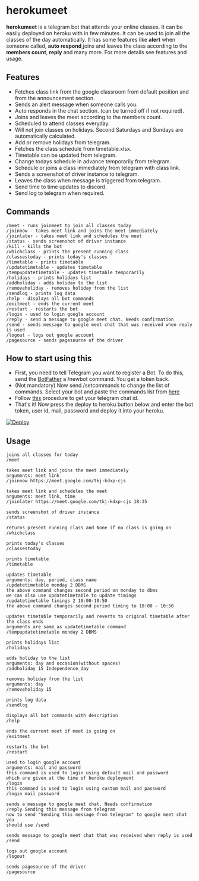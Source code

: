 # herokumeet
**herokumeet** is a telegram bot that attends your online classes. It can be easily deployed on heroku with in few minutes. It can be used to join all the classes of the day automatically. It has some features like **alert** when someone called, **auto respond**,joins and leaves the class according to the **members count**, **reply** and many more. For more details see features and usage.


## Features

- Fetches class link from the google classroom from default position and from the announcement section.
- Sends an alert message when someone calls you.
- Auto responds in the chat section. (can be turned off if not required).
- Joins and leaves the meet according to the members count.
- Scheduled to attend classes everyday. 
- Will not join classes on holidays. Second Saturdays and Sundays are automatically calculated.
- Add or remove holidays from telegram.
- Fetches the class schedule from timetable.xlsx.
- Timetable can be updated from telegram.
- Change todays schedule in advance temporarily from telegram.
- Schedule or joins a class immediately from telegram with class link.
- Sends a screenshot of driver instance to telegram.
- Leaves the class when message is triggered from telegram.
- Send time to time updates to discord.
- Send log to telegram when required.

## Commands

```
/meet - runs joinmeet to join all classes today
/joinnow - takes meet link and joins the meet immediately
/joinlater - takes meet link and schedules the meet
/status - sends screenshot of driver instance
/kill - kills the bot
/whichclass - prints the present running class
/classestoday - prints today's classes
/timetable - prints timetable
/updatetimetable - updates timetable
/tempupdatetimetable - updates timetable temporarily
/holidays - prints holidays list
/addholiday - adds holiday to the list
/removeholiday - removes holiday from the list
/sendlog - prints log data
/help - displays all bot commands
/exitmeet - ends the current meet
/restart - restarts the bot 
/login - used to login google account
/reply - send a message to google meet chat. Needs confirmation 
/send - sends message to google meet chat that was received when reply is used
/logout - logs out google account
/pagesource - sends pagesource of the driver
```

## How to start using this

- First, you need to tell Telegram you want to register a Bot. To do this, send the [BotFather]('https://t.me/botfather') a /newbot command. You get a token back.
- (Not mandatory) Now send /setcommands to change the list of commands. Select your bot and paste the commands list from [here](https://github.com/koteshrv/herokumeet/telegrambotcommands.txt)
- Follow [this]('https://stackoverflow.com/questions/32683992/find-out-my-own-user-id-for-sending-a-message-with-telegram-api#answers) procedure to get your telegram chat id.
- That's it! Now press the deploy to heroku button below and enter the bot token, user id, mail, password and deploy it into your heroku.

[![Deploy](https://www.herokucdn.com/deploy/button.svg)](https://heroku.com/deploy)

## Usage

```
joins all classes for today 
/meet 

takes meet link and joins the meet immediately
arguments: meet link
/joinnow https://meet.google.com/tkj-kdxp-cjs 

takes meet link and schedules the meet
arguments: meet link, time
/joinlater https://meet.google.com/tkj-kdxp-cjs 18:35

sends screenshot of driver instance
/status

returns present running class and None if no class is going on
/whichclass 

prints today's classes
/classestoday

prints timetable
/timetable

updates timetable
arguments: day, period, class name
/updatetimetable monday 2 DBMS
the above command changes second period on monday to dbms
we can also use updatetimetable to update timings
/updatetimetable timings 2 10:00-10:50
the above command changes second period timing to 10:00 - 10:50

updates timetable temporarily and reverts to original timetable after the class ends
arguments are same as updatetimetable command
/tempupdatetimetable monday 2 DBMS 

prints holidays list
/holidays

adds holiday to the list
arguments: day and occasion(without spaces)
/addholiday 15 Independence_day

removes holiday from the list
arguments: day
/removeholiday 15 

prints log data
/sendlog

displays all bot commands with description
/help

ends the current meet if meet is going on
/exitmeet

restarts the bot 
/restart

used to login google account
arguments: mail and password
this command is used to login using default mail and password
which are given at the time of heroku deployment
/login 
this command is used to login using custom mail and password
/login mail password

sends a message to google meet chat. Needs confirmation 
/reply Sending this message from telegram
now to send "Sending this message from telegram" to google meet chat you
should use /send

sends message to google meet chat that was received when reply is used
/send

logs out google account
/logout

sends pagesource of the driver
/pagesource 
```
